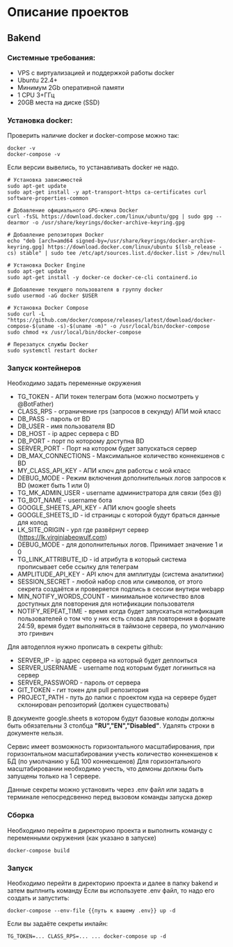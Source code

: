 # Описание проектов

## Bakend

### Системные требования:
* VPS с виртуализацией и поддержкой работы docker
* Ubuntu 22.4+
* Минимум 2Gb оперативной памяти
* 1 CPU 3+ГГц
* 20GB места на диске (SSD)

### Установка docker:

Проверить наличие docker и docker-compose можно так:
```shell
docker -v
docker-compose -v
```
Если версии вывелись, то устанавливать docker не надо.

```shell
# Установка зависимостей
sudo apt-get update
sudo apt-get install -y apt-transport-https ca-certificates curl software-properties-common

# Добавление официального GPG-ключа Docker
curl -fsSL https://download.docker.com/linux/ubuntu/gpg | sudo gpg --dearmor -o /usr/share/keyrings/docker-archive-keyring.gpg

# Добавление репозитория Docker
echo "deb [arch=amd64 signed-by=/usr/share/keyrings/docker-archive-keyring.gpg] https://download.docker.com/linux/ubuntu $(lsb_release -cs) stable" | sudo tee /etc/apt/sources.list.d/docker.list > /dev/null

# Установка Docker Engine
sudo apt-get update
sudo apt-get install -y docker-ce docker-ce-cli containerd.io

# Добавление текущего пользователя в группу docker
sudo usermod -aG docker $USER

# Установка Docker Compose
sudo curl -L "https://github.com/docker/compose/releases/latest/download/docker-compose-$(uname -s)-$(uname -m)" -o /usr/local/bin/docker-compose
sudo chmod +x /usr/local/bin/docker-compose

# Перезапуск службы Docker
sudo systemctl restart docker
```
### Запуск контейнеров

Необходимо задать переменные окружения
* TG_TOKEN - АПИ токен телеграм бота (можно посмотреть у @BotFather)
* CLASS_RPS - ограничение rps (запросов в секунду) АПИ мой класс
* DB_PASS - пароль от BD
* DB_USER - имя пользователя BD
* DB_HOST - ip адрес сервера с BD
* DB_PORT - порт по которому доступна BD
* SERVER_PORT - Порт на котором будет запускаться сервер
* DB_MAX_CONNECTIONS - Максимальное количество коннекшенов с BD
* MY_CLASS_API_KEY - АПИ ключ для работсы с мой класс
* DEBUG_MODE - Режим включения дополнительных логов запросов к BD (может быть 1 или 0)
* TG_MK_ADMIN_USER - username администратора для связи (без @)
* TG_BOT_NAME - username бота
* GOOGLE_SHEETS_API_KEY - АПИ ключ google sheets
* GOOGLE_SHEETS_ID - id страницы с которой будут браться данные для колод
* LK_SITE_ORIGIN - урл где развёрнут сервер (https://lk.virginiabeowulf.com)
* DEBUG_MODE - для дополнительных логов. Принимает значение 1 и 0
* TG_LINK_ATTRIBUTE_ID - id атрибута в который система прописывает себе ссылку для телеграм
* AMPLITUDE_API_KEY - API ключ для амплитуды (система аналитики)
* SESSION_SECRET - любой набор слов или символов, от этого секрета создаётся и проверяется подпись в сессии внутири webapp
* MIN_NOTIFY_WORDS_COUNT - минимальное количество влов доступных для повторения для нотификации пользователя
* NOTIFY_REPEAT_TIME - время когда будет запускаться нотификация пользователей о том что у них есть слова для повторения в формате 24:59, время будет выполняться в таймзоне сервера, по умолчанию это гринвич

Для автодеплоя нужно прописать в секреты github:
* SERVER_IP - ip адрес сервера на который будет деплоиться
* SERVER_USERNAME - username под которым будет логиниться на сервер
* SERVER_PASSWORD - пароль от сервера
* GIT_TOKEN - гит токен для pull репозитория
* PROJECT_PATH - путь до папки с проектом куда на сервере будет склонирован репозиторий (должен существовать)

В документе google.sheets в котором будут базовые колоды должны быть обязательны 3 столбца **"RU","EN","Disabled"**.
Удалять строки в документе нельзя.

Сервис имеет возможность горизонтального масштабирования, при горизонтальном масштабировании учесть количество коннекшенов к БД (по умолчанию у БД 100 коннекшенов)
Для горизонтального масштабировании необходимо учесть, что демоны должны быть запущены только на 1 сервере.

Данные секреты можно установить через .env файл или задать в терминале непосредсвенно перед вызовом команды запуска докер

### Сборка

Необходимо перейти в директорию проекта и выполнить команду с переменными окружения (как указано в запуске)
```shell
docker-compose build
```

### Запуск
Необходимо перейти в директорию проекта и далее в папку bakend и затем выплнить команду
Если вы используете .env файл, то надо его создать и запустить:
```shell
docker-compose --env-file {{путь к вашему .env}} up -d
```
Если вы задаёте секреты инлайн:
```shell
TG_TOKEN=... CLASS_RPS=... ... docker-compose up -d
```
